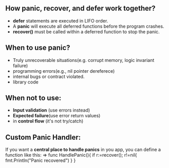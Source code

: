 ## How panic, recover, and defer work together?
- **defer** statements are executed in LIFO order.
- A **panic** will execute all deferred functions before the program crashes.
- **recover()** must be called within a deferred function to stop the panic.

## When to use panic?
- Truly unrecoverable situations(e.g. corrupt memory, logic invariant failure)
- programming errors(e.g., nil pointer dereferece)
- internal bugs or contract violated.
- library code

## When not to use:
  - **Input validation** (use errors instead)
  - **Expected failure**(use error return values)
  - in **control flow** (it's not try/catch)


## Custom Panic Handler:
If you want a **central place to handle panics** in you app, you can define a function like this:
      =>
      func HandlePanic(){
        if r:=recover(); r!=nil{
          fmt.Println("Panic recovered")
        }
      }
